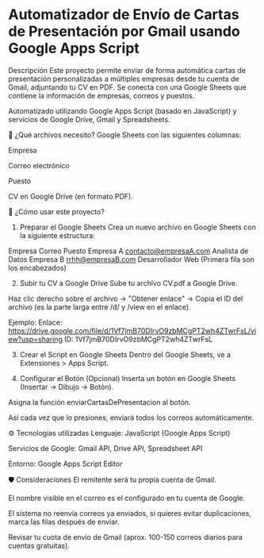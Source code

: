 # Automatizador de Envío de Cartas de Presentación por Gmail usando Google Apps Script
Descripción
Este proyecto permite enviar de forma automática cartas de presentación personalizadas a múltiples empresas desde tu cuenta de Gmail, adjuntando tu CV en PDF.
Se conecta con una Google Sheets que contiene la información de empresas, correos y puestos.

Automatizado utilizando Google Apps Script (basado en JavaScript) y servicios de Google Drive, Gmail y Spreadsheets.

📂 ¿Qué archivos necesito?
Google Sheets con las siguientes columnas:

Empresa

Correo electrónico

Puesto

CV en Google Drive (en formato PDF).

🚀 ¿Cómo usar este proyecto?
1. Preparar el Google Sheets
Crea un nuevo archivo en Google Sheets con la siguiente estructura:


Empresa	Correo	Puesto
Empresa A	contacto@empresaA.com	Analista de Datos
Empresa B	rrhh@empresaB.com	Desarrollador Web
(Primera fila son los encabezados)

2. Subir tu CV a Google Drive
Sube tu archivo CV.pdf a Google Drive.

Haz clic derecho sobre el archivo → "Obtener enlace" → Copia el ID del archivo (es la parte larga entre /d/ y /view en el enlace).

Ejemplo:
Enlace: https://drive.google.com/file/d/1Vf7jmB70DIrvO9zbMCgPT2wh4ZTwrFsL/view?usp=sharing
ID: 1Vf7jmB70DIrvO9zbMCgPT2wh4ZTwrFsL

3. Crear el Script en Google Sheets
Dentro del Google Sheets, ve a Extensiones > Apps Script.

4. Configurar el Botón (Opcional)
Inserta un botón en Google Sheets (Insertar → Dibujo → Botón).

Asigna la función enviarCartasDePresentacion al botón.

Así cada vez que lo presiones, enviará todos los correos automáticamente.

⚙️ Tecnologías utilizadas
Lenguaje: JavaScript (Google Apps Script)

Servicios de Google: Gmail API, Drive API, Spreadsheet API

Entorno: Google Apps Script Editor

🛡️ Consideraciones
El remitente será tu propia cuenta de Gmail.

El nombre visible en el correo es el configurado en tu cuenta de Google.

El sistema no reenvía correos ya enviados, si quieres evitar duplicaciones, marca las filas después de enviar.

Revisar tu cuota de envío de Gmail (aprox. 100-150 correos diarios para cuentas gratuitas).
